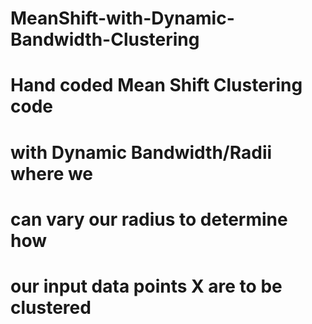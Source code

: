 # MeanShift-with-Dynamic-Bandwidth-Clustering
#
# Hand coded Mean Shift Clustering code
# with Dynamic Bandwidth/Radii where we
# can vary our radius to determine how
# our input data points X are to be clustered
